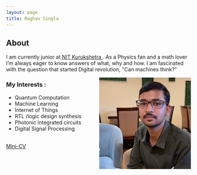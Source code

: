 ```yaml
---
layout: page
title: Raghav Singla
---
```

<div><h2>About</h2>
<p>I am currently junior  at <a href="http://www.nitkkr.ac.in/" >NIT Kurukshetra </a>.
As a Physics fan and a math lover I’m always eager to know answers 
of what, why and how. I am fascinated with the question that started Digital revolution, "Can machines think?"
</p></div>
<div><img  src="/assets/My.jpeg" alt="My picture" width="250" height="250" align="right"/></div>

<div><h3> <b> My  Interests : </b></h3>
<ul> 
  <li>Quantum Computation </li>
  <li>Machine Learning</li>
  <li>Internet of Things </li>
  <li>RTL /logic design synthesis </li>
  <li>Photonic integrated circuits</li>
  <li>Digital Signal Processing </li>
 </ul>
<br><a href="/assets/mcv.pdf" target="_blank">Mini-CV</a></br></div>
  
